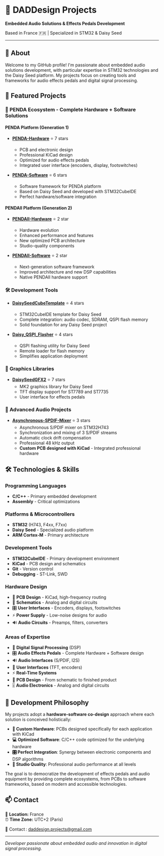 # 🎵 DADDesign Projects

**Embedded Audio Solutions & Effects Pedals Development**

Based in France 🇫🇷 | Specialized in STM32 & Daisy Seed

---

## 👋 About

Welcome to my GitHub profile! I'm passionate about embedded audio solutions development, with particular expertise in STM32 technologies and the Daisy Seed platform. My projects focus on creating tools and frameworks for audio effects pedals and digital signal processing.

## 🚀 Featured Projects

### 🔧 **PENDA Ecosystem - Complete Hardware + Software Solutions**

#### **PENDA Platform (Generation 1)**
- **[PENDA-Hardware](https://github.com/DADDesign-Projects/PENDA-Hardware)** ⭐ 7 stars
  - PCB and electronic design
  - Professional KiCad design
  - Optimized for audio effects pedals
  - Integrated user interface (encoders, display, footswitches)
  
- **[PENDA-Software](https://github.com/DADDesign-Projects/PENDA-Software)** ⭐ 6 stars
  - Software framework for PENDA platform
  - Based on Daisy Seed and developed with STM32CubeIDE
  - Perfect hardware/software integration

#### **PENDAII Platform (Generation 2)**
- **[PENDAII-Hardware](https://github.com/DADDesign-Projects/PENDAII-Hardware)** ⭐ 2 star
  - Hardware evolution
  - Enhanced performance and features
  - New optimized PCB architecture
  - Studio-quality components
  
- **[PENDAII-Software](https://github.com/DADDesign-Projects/PENDAII-Software)** ⭐ 2 star
  - Next-generation software framework
  - Improved architecture and new DSP capabilities
  - Native PENDAII hardware support

### 🛠️ **Development Tools**

- **[DaisySeedCubeTemplate](https://github.com/DADDesign-Projects/DaisySeedCubeTemplate)** ⭐ 4 stars
  - STM32CubeIDE template for Daisy Seed
  - Complete integration: audio codec, SDRAM, QSPI flash memory
  - Solid foundation for any Daisy Seed project

- **[Daisy_QSPI_Flasher](https://github.com/DADDesign-Projects/Daisy_QSPI_Flasher)** ⭐ 4 stars
  - QSPI flashing utility for Daisy Seed
  - Remote loader for flash memory
  - Simplifies application deployment

### 🎨 **Graphics Libraries**

- **[DaisySeedGFX2](https://github.com/DADDesign-Projects/DaisySeedGFX2)** ⭐ 7 stars
  - MK2 graphics library for Daisy Seed
  - TFT display support for ST7789 and ST7735
  - User interface for effects pedals

### 🎵 **Advanced Audio Projects**

- **[Asynchronous-SPDIF-Mixer](https://github.com/DADDesign-Projects/Asynchronous-SPDIF-Mixer)** ⭐ 3 stars
  - Asynchronous S/PDIF mixer on STM32H743
  - Synchronization and mixing of 3 S/PDIF streams
  - Automatic clock drift compensation
  - Professional 48 kHz output
  - **Custom PCB designed with KiCad** - Integrated professional hardware

## 🛠️ Technologies & Skills

### Programming Languages
- **C/C++** - Primary embedded development
- **Assembly** - Critical optimizations

### Platforms & Microcontrollers
- **STM32** (H743, F4xx, F7xx)
- **Daisy Seed** - Specialized audio platform
- **ARM Cortex-M** - Primary architecture

### Development Tools
- **STM32CubeIDE** - Primary development environment
- **KiCad** - PCB design and schematics
- **Git** - Version control
- **Debugging** - ST-Link, SWD

### Hardware Design
- 🔌 **PCB Design** - KiCad, high-frequency routing
- 📐 **Schematics** - Analog and digital circuits
- 🎛️ **User Interfaces** - Encoders, displays, footswitches
- ⚡ **Power Supply** - Low-noise designs for audio
- 🔊 **Audio Circuits** - Preamps, filters, converters

### Areas of Expertise
- 🎵 **Digital Signal Processing** (DSP)
- 🎛️ **Audio Effects Pedals** - Complete Hardware + Software design
- 🔊 **Audio Interfaces** (S/PDIF, I2S)
- 📱 **User Interfaces** (TFT, encoders)
- ⚡ **Real-Time Systems**
- 🔌 **PCB Design** - From schematic to finished product
- 🎚️ **Audio Electronics** - Analog and digital circuits



## 🎯 Development Philosophy

My projects adopt a **hardware-software co-design** approach where each solution is conceived holistically:

- **🔌 Custom Hardware**: PCBs designed specifically for each application with KiCad
- **💻 Optimized Software**: C/C++ code optimized for the underlying hardware  
- **🎛️ Perfect Integration**: Synergy between electronic components and DSP algorithms
- **🎵 Studio Quality**: Professional audio performance at all levels

The goal is to democratize the development of effects pedals and audio equipment by providing complete ecosystems, from PCBs to software frameworks, based on modern and accessible technologies.

## 📫 Contact

📍 **Location:** France  
⏰ **Time Zone:** UTC+2 (Paris)

📧 Contact : daddesign.projects@gmail.com

---

*Developer passionate about embedded audio and innovation in digital signal processing.*
